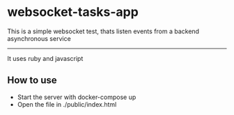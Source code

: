 # websocket-tasks-app
<p class="lead">This is a simple websocket test, thats listen events from a backend asynchronous service</p>
<hr class="my-4">
<p>It uses ruby and javascript</p>

## How to use
 - Start the server with docker-compose up
 - Open the file in ./public/index.html             